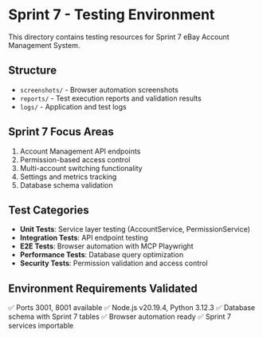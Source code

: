 # Sprint 7 - Testing Environment

This directory contains testing resources for Sprint 7 eBay Account Management System.

## Structure

- `screenshots/` - Browser automation screenshots
- `reports/` - Test execution reports and validation results
- `logs/` - Application and test logs

## Sprint 7 Focus Areas

1. Account Management API endpoints
2. Permission-based access control
3. Multi-account switching functionality
4. Settings and metrics tracking
5. Database schema validation

## Test Categories

- **Unit Tests**: Service layer testing (AccountService, PermissionService)
- **Integration Tests**: API endpoint testing
- **E2E Tests**: Browser automation with MCP Playwright
- **Performance Tests**: Database query optimization
- **Security Tests**: Permission validation and access control

## Environment Requirements Validated

✅ Ports 3001, 8001 available
✅ Node.js v20.19.4, Python 3.12.3
✅ Database schema with Sprint 7 tables
✅ Browser automation ready
✅ Sprint 7 services importable